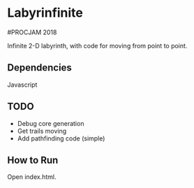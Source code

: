 # Labyrinfinite

 #PROCJAM 2018

Infinite 2-D labyrinth, with code for moving from point to point.

## Dependencies

Javascript

## TODO

- Debug core generation
- Get trails moving
- Add pathfinding code (simple)

## How to Run

Open index.html.
